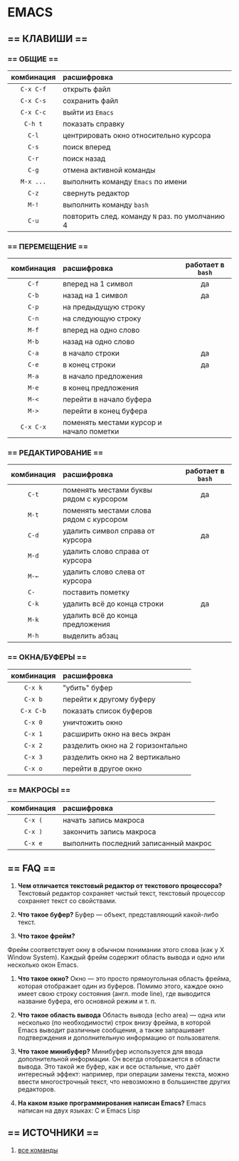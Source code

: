 # EMACS

## == КЛАВИШИ ==

### == ОБЩИЕ ==

| комбинация |  расшифровка   |
|:-----------:|:-----------------|
| `C-x C-f`   | открыть файл   | 
| `C-x C-s`   | сохранить файл  | 
| `C-x C-c`   | выйти из `Emacs`  |
| `C-h t`     | показать справку |
| `C-l`       | центрировать окно относительно курсора |
| `C-s`       | поиск вперед |
| `C-r`       | поиск назад |
| `C-g`       | отмена активной команды |
| `M-x ...`   | выполнить команду `Emacs` по имени |
| `C-z`       | свернуть редактор |
| `M-!`       | выполнить команду `bash` |
| `C-u`       | повторить след. команду `N` раз. по умолчанию 4 |

### == ПЕРЕМЕЩЕНИЕ ==

| комбинация |  расшифровка   | работает в `bash` |
|:-----------:|:-----------------|:-----------------:|
| `C-f`       | вперед на 1 символ | да  |
| `C-b`       | назад на 1 символ | да |
| `C-p`       | на предыдущую строку |  |
| `C-n`       | на следующую строку |  |
| `M-f`       | вперед на одно слово |  |
| `M-b`       | назад на одно слово |  |
| `C-a`       | в начало строки | да  |
| `C-e`       | в конец строки | да  |
| `M-a`       | в начало предложения   |  |
| `M-e`       | в конец предложения |  |
| `M-<`       | перейти в начало буфера |  |
| `M->`       | перейти в конец буфера |  |
| `C-x C-x`   | поменять местами курсор и начало пометки |  |


### == РЕДАКТИРОВАНИЕ ==

| комбинация |  расшифровка   | работает в `bash` |
|:-----------:|:-----------------|:-----------------:|
| `C-t`       | поменять местами буквы рядом с курсором | да |
| `M-t`       | поменять местами слова рядом с курсором |  |
| `C-d`       | удалить символ справа от курсора | да |
| `M-d`       | удалить слово справа от курсора |  |
| `M-←`       | удалить слово слева от курсора |  |
| `C- `       | поставить пометку |  |
| `C-k`       | удалить всё до конца строки | да |
| `M-k`       | удалить всё до конца предложения |  |
| `M-h`       | выделить абзац |  |

### == ОКНА/БУФЕРЫ ==

| комбинация |  расшифровка   |
|:-----------:|:-----------------|
| `C-x k`     | "убить" буфер   |
| `C-x b`     | перейти к другому буферу |
| `C-x C-b`   | показать список буферов |
| `C-x 0`     | уничтожить окно  |
| `C-x 1`     | расширить окно на весь экран |
| `C-x 2`     | разделить окно на 2 горизонтально |
| `C-x 3`     | разделить окно на 2 вертикально |
| `C-x o`     | перейти в другое окно |

### == МАКРОСЫ ==

| комбинация |  расшифровка   |
|:-----------:|:-----------------|
| `C-x (`     | начать запись макроса |
| `C-x )`     | закончить запись макроса |
| `C-x e`     | выполнить последний записанный макрос |


## == FAQ ==

1. **Чем отличается текстовый редактор от текстового процессора?**
  Текстовый редактор сохраняет чистый текст, текстовый процессор сохраняет текст со свойствами.

1. **Что такое буфер?**
 Буфер — объект, представляющий какой-либо текст.

1. **Что такое фрейм?**

 Фрейм соответствует окну в обычном понимании этого слова (как у X Window System). Каждый фрейм содержит область вывода и 
одно или несколько окон Emacs.

1. **Что такое окно?**
 Окно — это просто прямоугольная область фрейма, которая отображает один из буферов. Помимо этого, каждое окно имеет свою 
строку состояния (англ. mode line), где выводится название буфера, его основной режим и т. п.

1. **Что такое область вывода**
 Область вывода (echo area) — одна или несколько (по необходимости) строк внизу фрейма, в которой Emacs выводит различные 
сообщения, а также запрашивает подтверждения и дополнительную информацию от пользователя.

1. **Что такое минибуфер?**
 Минибуфер используется для ввода дополнительной информации. Он всегда отображается в области вывода. Это такой же буфер, 
как и все остальные, что даёт интересный эффект: например, при операции замены текста, можно ввести многострочный текст, 
что невозможно в большинстве других редакторов.

1. **На каком языке программирования написан Emacs?**
 Emacs написан на двух языках: C и Emacs Lisp


##  == ИСТОЧНИКИ ==

 1. [все команды](http://lib.ru/unixhelp/emacs.txt)
